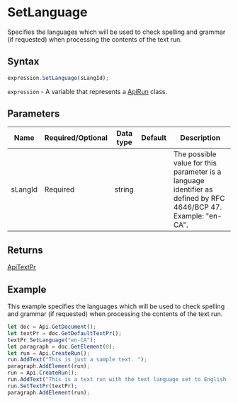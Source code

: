# SetLanguage

Specifies the languages which will be used to check spelling and grammar (if requested) when processingthe contents of the text run.

## Syntax

```javascript
expression.SetLanguage(sLangId);
```

`expression` - A variable that represents a [ApiRun](../ApiRun.md) class.

## Parameters

| **Name** | **Required/Optional** | **Data type** | **Default** | **Description** |
| ------------- | ------------- | ------------- | ------------- | ------------- |
| sLangId | Required | string |  | The possible value for this parameter is a language identifier as defined by RFC 4646/BCP 47. Example: "en-CA". |

## Returns

[ApiTextPr](../../ApiTextPr/ApiTextPr.md)

## Example

This example specifies the languages which will be used to check spelling and grammar (if requested) when processing the contents of the text run.

```javascript editor-docx
let doc = Api.GetDocument();
let textPr = doc.GetDefaultTextPr();
textPr.SetLanguage("en-CA");
let paragraph = doc.GetElement(0);
let run = Api.CreateRun();
run.AddText("This is just a sample text. ");
paragraph.AddElement(run);
run = Api.CreateRun();
run.AddText("This is a text run with the text language set to English (Canada).");
run.SetTextPr(textPr);
paragraph.AddElement(run);
```
